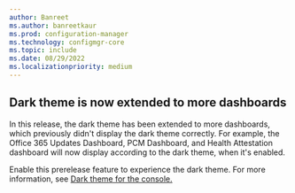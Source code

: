 ```yaml
---
author: Banreet
ms.author: banreetkaur
ms.prod: configuration-manager
ms.technology: configmgr-core
ms.topic: include
ms.date: 08/29/2022
ms.localizationpriority: medium
---
```


## <a name="bkmk_improvements-to-the-dark-theme"></a> Dark theme is now extended to more dashboards

<!--14917369, 14959592, 14969236-->

In this release, the dark theme has been extended to more dashboards, which previously didn't display the dark theme correctly. For example, the Office 365 Updates Dashboard, PCM Dashboard, and Health Attestation dashboard will now display according to the dark theme, when it's enabled.

Enable this prerelease feature to experience the dark theme. For more information, see [Dark theme for the console.](../../../../../core/servers/manage/admin-console.md)
